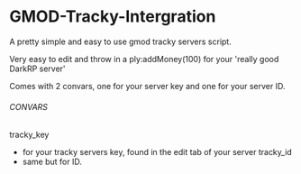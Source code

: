 # GMOD-Tracky-Intergration

A pretty simple and easy to use gmod tracky servers script.

Very easy to edit and throw in a ply:addMoney(100) for your 'really good DarkRP server'

Comes with 2 convars, one for your server key and one for your server ID.

###### CONVARS

tracky_key
  - for your tracky servers key, found in the edit tab of your server
tracky_id
  - same but for ID.
